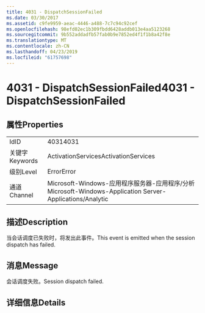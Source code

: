 ```yaml
---
title: 4031 - DispatchSessionFailed
ms.date: 03/30/2017
ms.assetid: c9fe9959-aeac-4446-a488-7c7c94c92cef
ms.openlocfilehash: 98efd02ec1b309fbdd6428addb013e4aa5123268
ms.sourcegitcommit: 9b552addadfb57fab0b9e7852ed4f1f1b8a42f8e
ms.translationtype: MT
ms.contentlocale: zh-CN
ms.lasthandoff: 04/23/2019
ms.locfileid: "61757698"
---
```

# <a name="4031---dispatchsessionfailed"></a><span data-ttu-id="ffc50-102">4031 - DispatchSessionFailed</span><span class="sxs-lookup"><span data-stu-id="ffc50-102">4031 - DispatchSessionFailed</span></span>
## <a name="properties"></a><span data-ttu-id="ffc50-103">属性</span><span class="sxs-lookup"><span data-stu-id="ffc50-103">Properties</span></span>  
  
|||  
|-|-|  
|<span data-ttu-id="ffc50-104">Id</span><span class="sxs-lookup"><span data-stu-id="ffc50-104">ID</span></span>|<span data-ttu-id="ffc50-105">4031</span><span class="sxs-lookup"><span data-stu-id="ffc50-105">4031</span></span>|  
|<span data-ttu-id="ffc50-106">关键字</span><span class="sxs-lookup"><span data-stu-id="ffc50-106">Keywords</span></span>|<span data-ttu-id="ffc50-107">ActivationServices</span><span class="sxs-lookup"><span data-stu-id="ffc50-107">ActivationServices</span></span>|  
|<span data-ttu-id="ffc50-108">级别</span><span class="sxs-lookup"><span data-stu-id="ffc50-108">Level</span></span>|<span data-ttu-id="ffc50-109">Error</span><span class="sxs-lookup"><span data-stu-id="ffc50-109">Error</span></span>|  
|<span data-ttu-id="ffc50-110">通道</span><span class="sxs-lookup"><span data-stu-id="ffc50-110">Channel</span></span>|<span data-ttu-id="ffc50-111">Microsoft-Windows-应用程序服务器-应用程序/分析</span><span class="sxs-lookup"><span data-stu-id="ffc50-111">Microsoft-Windows-Application Server-Applications/Analytic</span></span>|  
  
## <a name="description"></a><span data-ttu-id="ffc50-112">描述</span><span class="sxs-lookup"><span data-stu-id="ffc50-112">Description</span></span>  
 <span data-ttu-id="ffc50-113">当会话调度已失败时，将发出此事件。</span><span class="sxs-lookup"><span data-stu-id="ffc50-113">This event is emitted when the session dispatch has failed.</span></span>  
  
## <a name="message"></a><span data-ttu-id="ffc50-114">消息</span><span class="sxs-lookup"><span data-stu-id="ffc50-114">Message</span></span>  
 <span data-ttu-id="ffc50-115">会话调度失败。</span><span class="sxs-lookup"><span data-stu-id="ffc50-115">Session dispatch failed.</span></span>  
  
## <a name="details"></a><span data-ttu-id="ffc50-116">详细信息</span><span class="sxs-lookup"><span data-stu-id="ffc50-116">Details</span></span>
